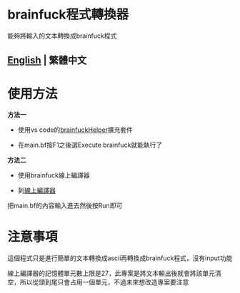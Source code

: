 # brainfuck程式轉換器
能夠將輸入的文本轉換成brainfuck程式

## [English](readme.en_EN.md) | 繁體中文 

# 使用方法
**方法一**
 - 使用vs code的[brainfuckHelper](https://marketplace.visualstudio.com/items?itemName=ComputerElite.brainfuckhelper)擴充套件

 - 在main.bf按F1之後選Execute brainfuck就能執行了

**方法二**
 - 使用brainfuck線上編譯器

 - 到[線上編譯器](https://ashupk.github.io/Brainfuck/brainfuck-visualizer-master/index.html#)

把main.bf的內容輸入進去然後按Run即可

# 注意事項
這個程式只是進行簡單的文本轉換成ascii再轉換成brainfuck程式，沒有input功能

線上編譯器的記憶體單元數上限是27，此專案是將文本輸出後就會將該單元清空，所以從頭到尾只會占用一個單元，不過未來想改造專案要注意